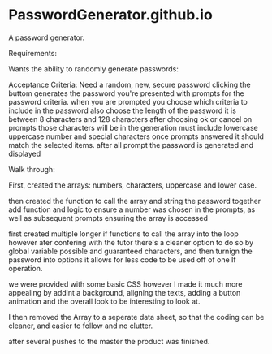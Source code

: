 # PasswordGenerator.github.io
A password generator.

Requirements:

Wants the ability to randomly generate passwords:

Acceptance Criteria:
Need a random, new, secure password
clicking the buttom generates the password
you're presented with prompts for the password criteria.
when you are prompted you choose which criteria to include in the password
also choose the length of the password
it is between 8 characters and 128 characters
after choosing ok or cancel on prompts those characters will be in the generation
must include lowercase uppercase number and special characters
once prompts answered it should match the selected items.
after all prompt the password is generated and displayed


Walk through:

First, created the arrays: numbers, characters, uppercase and lower case.

then created the function to call the array and string the password together
add function and logic to ensure a number was chosen in the prompts, as well as subsequent prompts ensuring the array is accessed

first created multiple longer if functions to call the array into the loop however ater confering with the tutor there's a cleaner option to do so
by global variable possible and guaranteed characters, and then turnign the password into options it allows for less code to be used off of one If operation.


we were provided with some basic CSS however I made it much more appealing by addint a background, aligning the texts, adding a button animation and the overall look to be interesting to look at.

I then removed the Array to a seperate data sheet, so that the coding can be cleaner, and easier to follow and no clutter. 

after several pushes to the master the product was finished.


